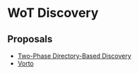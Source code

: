 # WoT Discovery

## Proposals

* [Two-Phase Directory-Based Discovery](directory.md)
* [Vorto](vorto/vorto.md)
